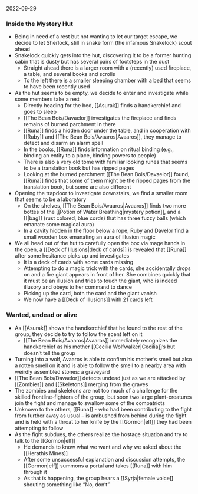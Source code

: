 2022-09-29

### Inside the Mystery Hut
- Being in need of a rest but not wanting to let our target escape, we decide to let Sherlock, still in snake form (the infamous Snakelock) scout ahead
- Snakelock quickly gets into the hut, discovering it to be a former hunting cabin that is dusty but has several pairs of footsteps in the dust
	- Straight ahead there is a larger room with a (recently) used fireplace, a table, and several books and scrolls
	- To the left there is a smaller sleeping chamber with a bed that seems to have been recently used
- As the hut seems to be empty, we decide to enter and investigate while some members take a rest
	- Directly heading for the bed, [[Asurak]] finds a handkerchief and goes to sleep
	- [[The Bean Bois/Davaelor]] investigates the fireplace and finds remains of burned parchment in there
	- [[Runa]] finds a hidden door under the table, and in cooperation with [[Ruby]] and [[The Bean Bois/Avaaros|Avaaros]], they manage to detect and disarm an alarm spell
	- In the books, [[Runa]] finds information on ritual binding (e.g., binding an entity to a place, binding powers to people)
	- There is also a very old tome with familiar looking runes that seems to be a translation book but has ripped pages
	- Looking at the burned parchment [[The Bean Bois/Davaelor]] found, [[Runa]] finds that some of them might be the ripped pages from the translation book, but some are also different
- Opening the trapdoor to investigate downstairs, we find a smaller room that seems to be a laboratory
	- On the shelves, [[The Bean Bois/Avaaros|Avaaros]] finds two more bottes of the [[Potion of Water Breathing|mystery potion]], and a [[|bag]] (rust colored, blue cords) that has three fuzzy balls (which emanate some magical aura)
	- In a cavity hidden in the floor below a rope, Ruby and Davelor find a small wooden box emanating an aura of illusion magic
- We all head out of the hut to carefully open the box via mage hands in the open, a [[Deck of Illusions|deck of cards]] is revealed that [[Runa]] after some hesitance picks up and investigates
	- It is a deck of cards with some cards missing
	- Attempting to do a magic trick with the cards, she accidentally drops on and a fire giant appears in front of her. She combines quickly that it must be an illusion and tries to touch the giant, who is indeed illusory and obeys to her command to dance
	- Picking up the card, both the card and the giant vanish
	- We now have a [[Deck of Illusions]] with 21 cards left

### Wanted, undead or alive
- As [[Asurak]] shows the handkerchief that he found to the rest of the group, they decide to try to follow the scent left on it
	- [[The Bean Bois/Avaaros|Avaaros]] immediately recognizes the handkerchief as his mother [[Cecilia Wolfwalker|Cecilia]]’s but doesn’t tell the group
- Turning into a wolf, Avaaros is able to confirm his mother’s smell but also a rotten smell on it and is able to follow the smell to a nearby area with weirdly assembled stones: a graveyard
- [[The Bean Bois/Davaelor]] detects undead just as we are attacked by [[Zombies]] and [[Skeletons]] merging from the graves
- The zombies and skeletons are not too much of a challenge for the skilled frontline-fighters of the group, but soon two large plant-creatures join the fight and manage to swallow some of the compatriots 
- Unknown to the others, [[Runa]] - who had been contributing to the fight from further away as usual – is ambushed from behind during the fight and is held with a throat to her knife by the [[Gormon|elf]] they had been attempting to follow
- As the fight subdues, the others realize the hostage situation and try to talk to the [[Gormon|elf]]
	- He demands to know what we want and why we asked about the [[Herathis Mines]]
	- After some unsuccessful explanation and discussion attempts, the [[Gormon|elf]] summons a portal and takes [[Runa]] with him through it
	- As that is happening, the group hears a [[Syrja|female voice]] shouting something like “No, don’t”



